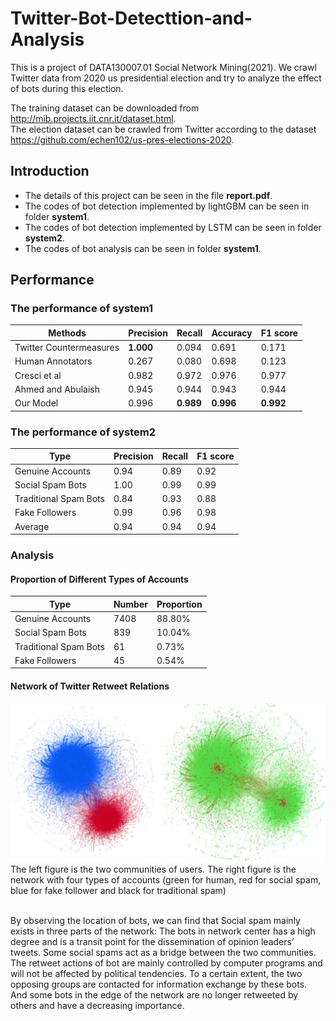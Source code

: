 # Twitter-Bot-Detecttion-and-Analysis
This is a project of DATA130007.01 Social Network Mining(2021). We crawl Twitter data from 2020 us presidential election and try to analyze the  effect of bots during this election. 

The training dataset can be downloaded from http://mib.projects.iit.cnr.it/dataset.html.  
The election dataset can be crawled from Twitter according to the dataset https://github.com/echen102/us-pres-elections-2020. 

## Introduction
* The details of this project can be seen in the file **report.pdf**.
* The codes of bot detection implemented by lightGBM can be seen in folder **system1**.
* The codes of bot detection implemented by LSTM can be seen in folder **system2**.
* The codes of bot analysis can be seen in folder **system1**.

## Performance 
### The performance of system1 
| Methods       | Precision   | Recall  | Accuracy  | F1 score  |
| --------   | -----  | ----  |  -----  | ----  |
| Twitter Countermeasures     | **1.000** |   0.094     |   0.691 |   0.171    |
| Human Annotators      | 0.267 |  0.080    |   0.698 |   0.123    |
| Cresci et al        | 0.982 |   0.972     |   0.976 |   0.977    |
| Ahmed and Abulaish        | 0.945 |   0.944    |  0.943 |  0.944    |
| Our Model       | 0.996 |   **0.989**     |   **0.996** |   **0.992**    |
### The performance of system2 
| Type       | Precision   | Recall  | F1 score  |
| --------   | -----  | ----  |  -----  |
| Genuine Accounts     | 0.94 |   0.89     |  0.92    |
| Social Spam Bots      | 1.00 |  0.99   |   0.99    |
| Traditional Spam Bots        | 0.84 |   0.93     |   0.88    |
| Fake Followers        | 0.99 |   0.96    |  0.98   |
| Average       | 0.94 |   0.94     |   0.94   |
### Analysis
#### Proportion of Different Types of Accounts
| Type      | Number   | Proportion  |
| --------   | -----  | ----  |
| Genuine Accounts     | 7408 |   88.80%     |
| Social Spam Bots      | 839 |  10.04%   |
| Traditional Spam Bots        | 61 |   0.73%     |
| Fake Followers        | 45 |  0.54%    |
#### Network of Twitter Retweet Relations
<img src="p1.jpg"/>
The left figure is the two communities of users. The right figure is the network with four types of accounts (green for human, red for social spam, blue for fake follower and black for traditional spam) 
<br/><br>


By observing the location of bots, we can find that Social spam mainly exists in three parts of the network: The bots in network center has a high degree and is a transit point for the dissemination of opinion leaders’ tweets. Some social spams act as a bridge between the two communities. The retweet actions of bot are mainly controlled by computer programs and will not be affected by political tendencies. To a certain extent, the two opposing groups are contacted for information exchange by these bots. And some bots in the edge of the network are no longer retweeted by others and
have a decreasing importance.
